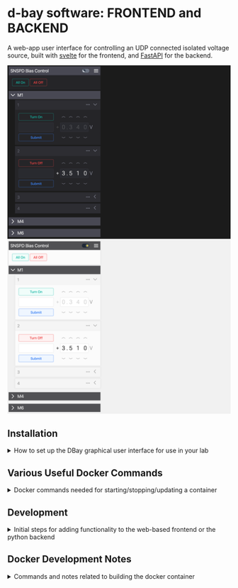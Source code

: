# d-bay software: FRONTEND and BACKEND

A web-app user interface for controlling an UDP connected isolated voltage source, built with [svelte](https://svelte.dev/) for the frontend, and [FastAPI](https://fastapi.tiangolo.com/) for the backend. 


![UI](https://raw.githubusercontent.com/sansseriff/Isolated_Voltage_Source/master/vsource_cropped_dark.png#gh-dark-mode-only)
![UI](https://raw.githubusercontent.com/sansseriff/Isolated_Voltage_Source/master/vsouce_cropped_light.png#gh-light-mode-only)


## Installation
<details>
<summary>How to set up the DBay graphical user interface for use in your lab</summary>


### 1. Install docker

#### Red Hat Enterprise Linux (RHEL) 7.X
RHEL7 needs some additional steps prior to installing Docker CE Engine.

1. Add the docker community edition repo

    ```console
    sudo yum-config-manager --add-repo https://download.docker.com/linux/centos/docker-ce.repo
    ```

2. Edit repo to add centos (centos is the open source free version of RHEL, at least up until RHEL 8)

    Edit the `/etc/yum.repos.d/docker-ce.repo`, for example using nano with the command:

    ```console
    sudo nano /etc/yum.repos.d/docker-ce.repo
    ```

    Add the following to the top or bottom of the file:
    ```
    [centos-extras]
    name=Centos extras - $basearch
    baseurl=http://mirror.centos.org/centos/7/extras/x86_64
    enabled=1
    gpgcheck=0
    ```

    Save the file, and run `sudo yum update`

    Now, you should be able to run `sudo yum install docker`. 

3. Without extra configuration, all docker commands will need to be prefaced with `sudo`. For example, `docker ps` becomes `sudo docker ps`

4. After installation, you may need to start the docker daemon:
    ```
    sudo systemctl start docker
    ```

#### Red Hat Enterprise Linux (RHEL) 8 - untested

The above guide for RHEL may work, with the baseurl in `[centos-extras]` changed to `https://mirror.centos.org/centos/8/extras/x86_64/`. Also or alteratively, [this](https://docs.docker.com/engine/install/centos/) guide may work. 

#### Ubuntu

follow [this](https://www.digitalocean.com/community/tutorials/how-to-install-and-use-docker-on-ubuntu-20-04) guide for installation, and for configuring docker commands to work without sudo. 

### 2a. Download and run published image
If you don't plan to customize the voltage source user interface or back-end webserver, you may download a version from dockerhub. This version works on x86-64 architecture computers. It will not work on ARM-based computers like raspberry pi. To get an ARM-compatible image, you will have to build it yourself. See instructions in 2b. 

Download:

```
docker pull sansseriff/vsource_control
```

Run:
```
docker run -d --restart unless-stopped --name vsource_control_container --log-opt max-size=10m --log-opt max-file=3 -p 80:80 sansseriff/vsource_control
```

The user interface should now be visible by typing `0.0.0.0` into the browser of the computer running docker. If docker was installed on a remote host computer on the same network, view the UI by directing the browser to the ip address of the host computer. 

### 2b. Clone github repo and build container
If you need to customize the user interface or webserver, clone this repository, and rebuild the container:

```
git clone https://github.com/sansseriff/Isolated_Voltage_Source.git
```

You may customize backend python code in the `backend/` directory. 

In order to customize and rebuild the frontend javascript and html, you will need to have `node` installed. Inside the `frontend/` folder, run `npm install` to install all the necessary libraries needed to work with svelte. Running `npm run build`, will rebuild the frontend to vanilla javascript & html and place it in `backend/snspd_bias_control/` where the python backend webserver will find it. 

When the code is ready to go, run this command in the root directory to build the container, using the instructions present in the local `Dockerfile`; 

```
docker build -t vsource_control .
```

Then run the built container image:

```
docker run -d --restart unless-stopped --name vsource_control_container -p 80:80 vsource_control 
```

The user interface should now be visible by typing `0.0.0.0` into the browser of the computer running docker. If docker was installed on a remote host computer on the same network, view the UI by directing the browser to the ip address of the host computer. 
</details>

## Various Useful Docker Commands

<details>
<summary> Docker commands needed for starting/stopping/updating a container</summary>

### Build command:
```console
docker build -t vsource_control .
```

run command:
### to make a new container from updated image:
```console
docker run -d --restart unless-stopped --name vsource_control_container -p 80:80 vsource_control 
```


### to run existing container
```console
docker run -d -p 80:80 vsource_control -d --restart unless-stopped
```


### Stop and remove existing container:
```console
docker rm -f vsource_control_container
```

### remove 'dangling' images. 

If you remove a container and make a new image with the same name as an old one, the old image is not deleted. It loses it's name and becomes a 'dangling image'. Remove these with:

```
docker image prune
```


Note: if you're changing something like CSS, you might need to rebuild the container with no cache. The docker rebuid process is iterative and might not 'notice' that a particular file needs to be updated:
```console
docker build -t vsource_control . --no-cache
```
### to see the console outputs of the container (including outputs from python's `print()`)
1. get the container id:
```console
docker ps
```
2. view the logs in real time
```console
docker logs -f <container_id>
```
</details>


## Development
<details>
<summary>Initial steps for adding functionality to the web-based frontend or the python backend</summary>

### Architecture

Inside the /frontend folder, the web-based user interface is defined. By running a command in this folder, all code to operate this web-based software is compiled into several files which are placed in `/backend/dbay_control/`. The backend may then load and 'serve' this code. If you look inside the `package.json` file in `frontend`, you'll see that `npm run build` has been customized to compile the code with `vite build` and copy it to `/backend/snspd_bias_control/`. So anytime new frontend functionality is added and it's time to get it working with the backend, this command needs to be run. 

### Frontend Development
The frontend code may be previewed and improved without interacting with the python backend. That is, the frontend is 'served' by node (a javascript runtime) instead of the the python backend. The only difference is that the frontend will load a dummy 'fallback state' that doesn't correspond to any state shared with the python backend. 

node and npm need to be installed

```bash
cd frontend
npm install
npm run dev
```

Building the 'look' of a new module in the GUI is fastest by adding it to the fallback state located in `frontend/src/fallbackState.ts`, and watching for changes while the `npm run dev` development server is running. 

#### Running the python server
Using `npm run dev` in the `/frontend` folder does not make use of the python backend at all. The 'backend' is needed to rout commands from the web browser to the hardware, and to be the official source of truth for the 'state' of the device bay system (what modules are plugged in, what voltages and channels are activated or powered, etc.)

If the frontend had been updated in some way, it will have to be recompiled by running `npm run build` in the frontend folder, thereby populating `/backend/snspd_bias_control/` with new html and javascript to serve. 

Use anaconda or pip to install dependencies. For pip:
```bash
pip install --no-cache-dir --upgrade -r requirements.txt
cd backend
python main.py
```

## Development Process
To create the software for a new module, code in both the /frontend and /backend must be added. This is an iterative process that often begins with defining what structs or data packets will be sent and received from what endpoints (e.g. `/dac16D/vsource/`). Here's some steps that don't necessarily need to happen in this order:

1. Create a new ui file `{module_name}.svelte` and core logic file `{module_name}_data.svelte.ts` in `frontend/src/lib/modules_dbay`. The `{module_name}_data.svelte.ts` may make use of the 'addon' classes defined in `frontend/src/lib/addons`. The `frontend/src/modules_day/index.svelte.ts` file must also be updated. Include the imports:

```ts
import { default as {module_name}_component } from './{module_name}.svelte'
import { {module_name} } from './{module_name}_data.svelte'
```

And add the new module/module_component to the `components` and `modules` objects defined below in the same file. 

## Module data structure. 

Module state is defined with a simple hierarchy of dataclasses (python) or objects (javascript/typescript). It's easiest to see the basic structure in `backend/state.py`


2. Create a new python file in `backend/modules/` with name `{module_name}.py`. This python file may import datastructures from `backend/addons`. It must define a `router` using `APIRouter(prefix="/{module_name}", ...)` imported from `fastapi`. This router must also be imported into the `main.py` file (e.g. with `from .modules import {module_name}`), and 'connected' with the rest of the application using `app.include_router({module_name}.router)`. 

NOTE: a library called `pydantic2ts` is used to transform the datastructures found in the addon files like `/backend/addons/vsource.py` to `interface.ts` files found in `frontend/src/lib/addons`. This ensures that the frontend and backend code agree on the 'shape' of data packets sent between them. If files like `/backend/addons/vsource.py` are changed, or new datastructures are defined for get/put requests, then `backend/pydantic_to_typescript.py` should be rerun and possibly updated. Because `pydantic2ts` converts from python to typescript, it makes sense to (1) get your data strucutres defined first in python with pydantic classes, (2) modify `backend/pydantic_to_typescript.py` to create a corresponding `interface.ts` file somewhere inside `frontend/`, and (3) work on the frontend code to use the datastructure from the newly modified/created `interface.ts` file. 

</details>


## Docker Development Notes

<details>
<summary>Commands and notes related to building the docker container</summary>


The uploaded docker image was built on an ARM-based macbook. In order to build an image that will run on an x86-64 platform, you have to use `buildx`, a feature for multi-architecture builds. 




```

# Create a new builder instance
docker buildx create --name mybuilder

# Switch to the new builder instance
docker buildx use mybuilder

# Start up the builder instance
docker buildx inspect --bootstrap

# build the image and pull it to the local docker desktop (?) 
docker buildx build --platform linux/amd64 -t sansseriff/vsource_control . --load
```

Then with the docker desktop utility, publish the image to dockerhub. This way works without signing issues. If I used the --push option for that last command, then the built container had signing issues. I would get this error when trying to pull:

```
Trying to pull repository docker.io/sansseriff/vsource_control ... 
missing signature key
```

</details>
